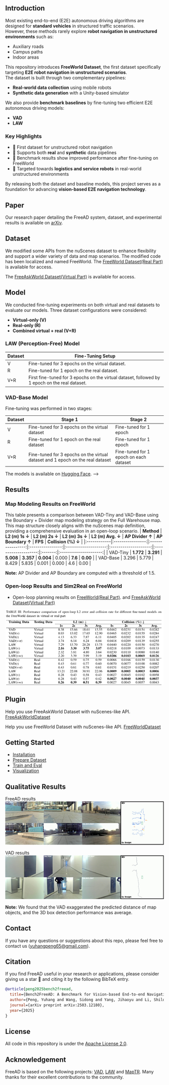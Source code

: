 ## Introduction
Most existing end-to-end (E2E) autonomous driving algorithms are designed for **standard vehicles** in structured traffic scenarios.  
However, these methods rarely explore **robot navigation in unstructured environments** such as:

- Auxiliary roads  
- Campus paths  
- Indoor areas  

This repository introduces **FreeWorld Dataset**, the first dataset specifically targeting **E2E robot navigation in unstructured scenarios**.  
The dataset is built through two complementary pipelines:

- **Real-world data collection** using mobile robots  
- **Synthetic data generation** with a Unity-based simulator  

We also provide **benchmark baselines** by fine-tuning two efficient E2E autonomous driving models:

- **VAD**  
- **LAW**

### Key Highlights
- 📀 First dataset for unstructured robot navigation  
- 🤖 Supports both **real** and **synthetic** data pipelines  
- 🧪 Benchmark results show improved performance after fine-tuning on FreeWorld  
- 🚚 Targeted towards **logistics and service robots** in real-world unstructured environments  

By releasing both the dataset and baseline models, this project serves as a foundation for advancing **vision-based E2E navigation technology**.

## Paper
Our research paper detailing the FreeAD system, dataset, and experimental results is available on [arXiv](https://arxiv.org/abs/2503.12180).

## Dataset
We modified some APIs from the nuScenes dataset to enhance flexibility and support a wider variety of data and map scenarios. The modified code has been localized and named FreeWorld.
The [FreeWorld Dataset(Real Part)](https://huggingface.co/datasets/doraemon6666/FreeWorld) is available for access.

The [FreeAskWorld Dataset(Virtual Part)](https://huggingface.co/datasets/doraemonILoveYou/FreeAskWorld) is available for access.

## Model
We conducted fine-tuning experiments on both virtual and real datasets to evaluate our models. Three dataset configurations were considered:

- **Virtual-only (V)**
- **Real-only (R)**
- **Combined virtual + real (V+R)**

### LAW (Perception-Free) Model

| Dataset | Fine-Tuning Setup |
|---------|-----------------|
| V       | Fine-tuned for 3 epochs on the virtual dataset. |
| R       | Fine-tuned for 1 epoch on the real dataset. |
| V+R     | First fine-tuned for 3 epochs on the virtual dataset, followed by 1 epoch on the real dataset. |

### VAD-Base Model

Fine-tuning was performed in two stages:

| Dataset | Stage 1 | Stage 2 |
|---------|---------|---------|
| V       | Fine-tuned for 3 epochs on the virtual dataset | Fine-tuned for 1 epoch |
| R       | Fine-tuned for 1 epoch on the real dataset | Fine-tuned for 1 epoch |
| V+R     | Fine-tuned for 3 epochs on the virtual dataset and 1 epoch on the real dataset | Fine-tuned for 1 epoch on each dataset |

The models is available on [Hugging Face](https://huggingface.co/doraemonILoveYou/FreeAD). -->


## Results

### Map Modeling Results on FreeWorld
This table presents a comparison between VAD-Tiny and VAD-Base using the Boundary + Divider map modeling strategy on the Full Warehouse map. This map structure closely aligns with the nuScenes map definition, providing a comprehensive evaluation in an open-loop scenario.
| **Method**  | **L2 (m) 1s ↓** | **L2 (m) 2s ↓** | **L2 (m) 3s ↓** | **L2 (m) Avg. ↓** | **AP Divider ↑** | **AP Boundary ↑** | **FPS** | **Collision (%) ↓** |
|:------------|:----------------:|:----------------:|:----------------:|:--------------------:|:--------------------:|:--------------------:|:-------:|:---------------------:|
| VAD-Tiny     | **1.772**         | **3.291**         | **5.008**         | **3.357**             | **0.004**             | 0.000                 | **7.6** | **0.00**              |
| VAD-Base     | 3.296             | 5.779             | 8.429             | 5.835                 | 0.001                 | 0.000                 | 4.6     | 0.00                   |

**Note:** AP Divider and AP Boundary are computed with a threshold of 1.5.  


### Open-loop Results and Sim2Real on FreeWorld
<!-- Open-loop Results on FreeWorld: Comparison of VAD-Tiny, VAD-Base, and FT-VAD under the "Divider Only" map modeling strategy. ADE and FDE represent pedestrian motion prediction errors.
**ADE** and **FDE** represent pedestrian motion prediction errors.   -->

- Open-loop planning results on [FreeWorld(Real Part)](https://huggingface.co/datasets/doraemon6666/FreeWorld). and [FreeAskWorld Dataset(Virtual Part)](https://huggingface.co/datasets/doraemonILoveYou/FreeAskWorld)

![image](figs/ExperimentResults.png)

<!-- | **Method**  | **L2 (m) 1s ↓** | **L2 (m) 2s ↓** | **L2 (m) 3s ↓** | **Avg. ↓** | **AP divider ↑** | **FPS ↑** | **Collision (Avg. %) ↓** | **ADE ↓** | **FDE ↓** |
|:------------|:----------------:|:----------------:|:----------------:|:------------:|:------------------:|:-----------:|:---------------------------:|:------------:|:------------:|
| VAD-Tiny     | 0.891            | 1.600            | 2.449            | 1.647         | 0.000               | **8.7**     | 0.00                         | 2.848         | 3.294         |
| VAD-Base     | 0.499            | 0.759            | 1.040            | 0.766         | 0.001               | 5.0          | 0.00                         | 2.089         | 2.917         |
| **FT-VAD**   | **0.421**        | **0.596**        | **0.760**        | **0.592**     | **0.567**            | 5.0          | 0.00                         | **1.432**     | **2.319**     |

> **Note:** AP divider is computed with a threshold of 1.5. -->

<!-- ### Open-loop Results on nuScenes
- Open-loop Planning Results on [nuScenes](https://github.com/nutonomy/nuscenes-devkit)

| **Method**  | **L2 (m) 1s ↓** | **L2 (m) 2s ↓** | **L2 (m) 3s ↓** | **Col. (%) 1s ↓** | **Col. (%) 2s ↓** | **Col. (%) 3s ↓** |
|:------------|:----------------:|:----------------:|:----------------:|:--------------------:|:--------------------:|:--------------------:|
| VAD-Tiny     | 0.46             | 0.76             | 1.12             | 0.21                 | 0.35                 | 0.58                 |
| VAD-Base     | **0.41**         | **0.70**         | **1.05**         | 0.07                 | 0.17                 | 0.41                 |
| **FT-VAD**   | 2.02             | 3.24             | 4.38             | **0.00**             | **0.00019**          | **0.00016**          | -->

## Plugin
Help you use FreeAskWorld Dataset with nuScenes-like API.
[FreeAskWorldDataset](https://github.com/doraemonaaaa/FreeAskWorldDataset)

Help you use FreeWorld Dataset with nuScenes-like API.
[FreeWorldDataset](https://github.com/doraemonaaaa/FreeWorldDataset)

## Getting Started
- [Installation](docs/install.md)
- [Prepare Dataset](docs/prepare_dataset.md)
- [Train and Eval](docs/train_eval.md)
- [Visualization](docs/visualization.md)

## Qualitative Results
FreeAD results
![image](figs/qualitative_analysis.jpg)

VAD results
![image](figs/VAD_qualitative_results.jpg)

 **Note:** We found that the VAD exaggerated the predicted distance of map objects, and the 3D box detection performance was average.

## Contact
If you have any questions or suggestions about this repo, please feel free to contact us (yuhangpeng65@gmail.com).

## Citation
If you find FreeAD useful in your research or applications, please consider giving us a star &#127775; and citing it by the following BibTeX entry.

```BibTeX
@article{peng2025bench2freead,
  title={Bench2FreeAD: A Benchmark for Vision-based End-to-end Navigation in Unstructured Robotic Environments},
  author={Peng, Yuhang and Wang, Sidong and Yang, Jihaoyu and Li, Shilong and Wang, Han and Gong, Jiangtao},
  journal={arXiv preprint arXiv:2503.12180},
  year={2025}
}
```

## License
All code in this repository is under the [Apache License 2.0](https://www.apache.org/licenses/LICENSE-2.0).

## Acknowledgement
FreeAD is based on the following projects: [VAD](https://github.com/hustvl/VAD), [LAW](https://github.com/BraveGroup/LAW) and [MapTR](https://github.com/hustvl/MapTR). Many thanks for their excellent contributions to the community.